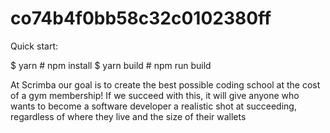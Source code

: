 # co74b4f0bb58c32c0102380ff

Quick start:

$ yarn # npm install
$ yarn build # npm run build


At Scrimba our goal is to create the best possible coding school at the cost of a gym membership! 
If we succeed with this, it will give anyone who wants to become a software developer a realistic shot at succeeding, regardless of where they live and the size of their wallets




